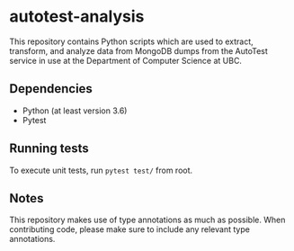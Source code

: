 # autotest-analysis

This repository contains Python scripts which are used to extract, transform, and analyze data from MongoDB dumps from the AutoTest service in use at the Department of Computer Science at UBC.

## Dependencies

- Python (at least version 3.6)
- Pytest

## Running tests

To execute unit tests, run `pytest test/` from root.

## Notes

This repository makes use of type annotations as much as possible. When contributing code, please make sure to include any relevant type annotations. 
